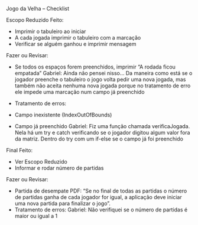 Jogo da Velha – Checklist 

Escopo Reduzido
Feito:
- Imprimir o tabuleiro ao iniciar
- A cada jogada imprimir o tabuleiro com a marcação
- Verificar se alguém ganhou e imprimir mensagem

Fazer ou Revisar:
- Se todos os espaços forem preenchidos, imprimir “A rodada ficou empatada”
	Gabriel: Ainda não pensei nisso... Da maneira como está se o jogador preenche o tabuleiro o jogo volta pedir uma nova jogada, mas também não aceita nenhuma nova jogada porque no tratamento de erro ele impede uma marcação num campo já preenchido

- Tratamento de erros:
- Campo inexistente (IndexOutOfBounds)
- Campo já preenchido
	Gabriel: Fiz uma função chamada verificaJogada. Nela há um try e catch verificando se o jogador digitou algum valor fora da matriz. Dentro do try com um if-else se o campo já foi preenchido

Final
Feito:
- Ver Escopo Reduzido
- Informar e rodar número de partidas

Fazer ou Revisar:
- Partida de desempate
	PDF: “Se no final de todas as partidas o número de partidas ganha de cada jogador for igual, a aplicação deve iniciar uma nova partida para finalizar o jogo”.
- Tratamento de erros:
	Gabriel: Não verifiquei se o número de partidas é maior ou igual a 1
